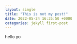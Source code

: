 ```yaml
---
layout: single
title: "This is not my post!"
date: 2022-05-24 16:35:50 +0000
categories: jekyll first-post
---
```


hello yo